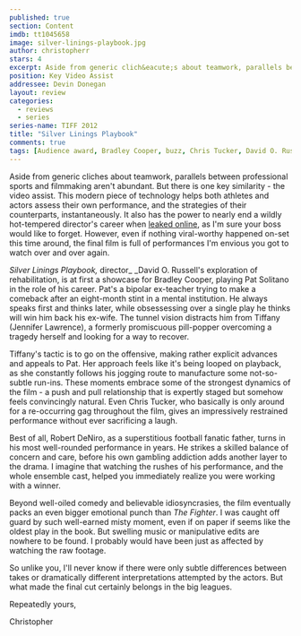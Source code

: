 ```yaml
---
published: true
section: Content
imdb: tt1045658
image: silver-linings-playbook.jpg
author: christopherr
stars: 4
excerpt: Aside from generic clich&eacute;s about teamwork, parallels between professional sports and filmmaking aren&rsquo;t abundant. But there is one key similarity &ndash; the video assist.
position: Key Video Assist
addressee: Devin Donegan
layout: review
categories:
  - reviews
  - series
series-name: TIFF 2012
title: "Silver Linings Playbook"
comments: true
tags: [Audience award, Bradley Cooper, buzz, Chris Tucker, David O. Russell, Jacki Weaver, Jennifer Lawrence, Julia Stiles, Oscar, Robert DeNiro, TIFF, Uncategorized]
---
```

Aside from generic cliches about teamwork, parallels between professional sports and filmmaking aren't abundant. But there is one key similarity - the video assist. This modern piece of technology helps both athletes and actors assess their own performance, and the strategies of their counterparts, instantaneously.  It also has the power to nearly end a wildly hot-tempered director's career when [leaked online][1], as I'm sure your boss would like to forget. However, even if nothing viral-worthy happened on-set this time around, the final film is full of performances I'm envious you got to watch over and over again.

   [1]: http://www.youtube.com/watch?v=E4Qls1rAfYs

_Silver Linings Playbook,_ director_ _David O. Russell's exploration of rehabilitation, is at first a showcase for Bradley Cooper, playing Pat Solitano in the role of his career. Pat's a bipolar ex-teacher trying to make a comeback after an eight-month stint in a mental institution. He always speaks first and thinks later, while obsessessing over a single play he thinks will win him back his ex-wife. The tunnel vision distracts him from Tiffany (Jennifer Lawrence), a formerly promiscuous pill-popper overcoming a tragedy herself and looking for a way to recover.

Tiffany's tactic is to go on the offensive, making rather explicit advances and appeals to Pat. Her approach feels like it's being looped on playback, as she constantly follows his jogging route to manufacture some not-so-subtle run-ins. These moments embrace some of the strongest dynamics of the film - a push and pull relationship that is expertly staged but somehow feels convincingly natural. Even Chris Tucker, who basically is only around for a re-occurring gag throughout the film, gives an impressively restrained performance without ever sacrificing a laugh.

Best of all, Robert DeNiro, as a superstitious football fanatic father, turns in his most well-rounded performance in years. He strikes a skilled balance of concern and care, before his own gambling addiction adds another layer to the drama. I imagine that watching the rushes of his performance, and the whole ensemble cast, helped you immediately realize you were working with a winner.

Beyond well-oiled comedy and believable idiosyncrasies, the film eventually packs an even bigger emotional punch than _The Fighter_. I was caught off guard by such well-earned misty moment, even if on paper if seems like the oldest play in the book. But swelling music or manipulative edits are nowhere to be found. I probably would have been just as affected by watching the raw footage.

So unlike you, I'll never know if there were only subtle differences between takes or dramatically different interpretations attempted by the actors. But what made the final cut certainly belongs in the big leagues.

Repeatedly yours,

Christopher